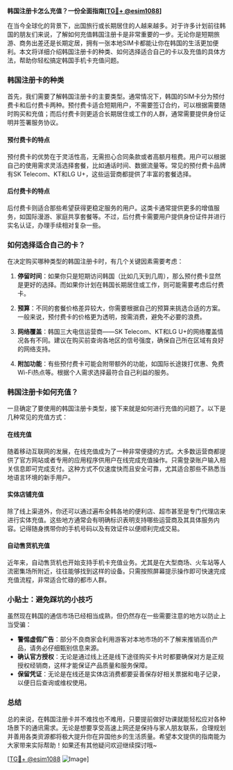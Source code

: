 **韩国注册卡怎么充值？一份全面指南[[TG💪+ @esim1088](https://t.me/s/esim1088)]**

在当今全球化的背景下，出国旅行或长期居住的人越来越多。对于许多计划前往韩国的朋友们来说，了解如何充值韩国注册卡是非常重要的一步。无论你是短期旅游、商务出差还是长期定居，拥有一张本地SIM卡都能让你在韩国的生活更加便利。本文将详细介绍韩国注册卡的种类、如何选择适合自己的卡以及充值的具体方法，帮助你轻松搞定韩国手机卡充值问题。

### 韩国注册卡的种类

首先，我们需要了解韩国注册卡的主要类型。通常情况下，韩国的SIM卡分为预付费卡和后付费卡两种。预付费卡适合短期用户，不需要签订合约，可以根据需要随时购买和充值；而后付费卡则更适合长期居住或工作的人群，通常需要提供身份证明并签署服务协议。

#### 预付费卡的特点

预付费卡的优势在于灵活性高，无需担心合同条款或者高额月租费。用户可以根据自己的使用需求灵活选择套餐，比如通话时间、数据流量等。常见的预付费卡品牌有SK Telecom、KT和LG U+，这些运营商都提供了丰富的套餐选择。

#### 后付费卡的特点

后付费卡则适合那些希望获得更稳定服务的用户。这类卡通常提供更多的增值服务，如国际漫游、家庭共享套餐等。不过，后付费卡需要用户提供身份证件并进行实名认证，办理手续相对复杂一些。

### 如何选择适合自己的卡？

在决定购买哪种类型的韩国注册卡时，有几个关键因素需要考虑：

1. **停留时间**：如果你只是短期访问韩国（比如几天到几周），那么预付费卡显然是更好的选择。而如果你计划在韩国长期居住或工作，则可能需要考虑后付费卡。
   
2. **预算**：不同的套餐价格差异较大，你需要根据自己的预算来挑选合适的方案。一般来说，预付费卡的价格更为透明，按需消费，避免不必要的浪费。

3. **网络覆盖**：韩国三大电信运营商——SK Telecom、KT和LG U+的网络覆盖情况各有不同。建议在购买前查询各地区的信号强度，确保自己所在区域有良好的网络支持。

4. **附加功能**：有些预付费卡可能会附带额外的功能，如国际长途拨打优惠、免费Wi-Fi热点等。根据个人需求选择最符合自己利益的服务。

### 韩国注册卡如何充值？

一旦确定了要使用的韩国注册卡类型，接下来就是如何进行充值的问题了。以下是几种常见的充值方式：

#### 在线充值

随着移动互联网的发展，在线充值成为了一种非常便捷的方式。大多数运营商都提供了官方网站或者专用的应用程序供用户在线完成充值操作。只需登录账户输入相关信息即可完成支付。这种方式不仅速度快而且安全可靠，尤其适合那些不熟悉当地语言环境的新手用户。

#### 实体店铺充值

除了线上渠道外，你还可以通过遍布全韩各地的便利店、超市甚至是专门代理店来进行实体充值。这些地方通常会有明确标识表明支持哪些运营商及其具体服务内容。记得随身携带你的手机号码以及有效证件以便顺利完成交易。

#### 自动售货机充值

近年来，自动售货机也开始支持手机卡充值业务。尤其是在大型商场、火车站等人流密集场所附近，往往能够找到这样的设备。只需按照屏幕提示操作即可快速完成充值流程，非常适合忙碌的都市人群。

### 小贴士：避免踩坑的小技巧

虽然现在韩国的通信市场已经相当成熟，但仍然存在一些需要注意的地方以防止上当受骗：

- **警惕虚假广告**：部分不良商家会利用游客对本地市场的不了解来推销高价产品，请务必仔细甄别信息来源。
- **确认官方授权**：无论是通过线上还是线下途径购买卡片时都要确保对方是正规授权经销商，这样才能保证产品质量和服务保障。
- **保留凭证**：无论是在线还是实体店消费都要妥善保存好相关票据和电子记录，以便日后查询或维权使用。

### 总结

总的来说，在韩国注册卡并不难找也不难用，只要提前做好功课就能轻松应对各种场景下的通讯需求。无论是想要享受高速上网还是保持与家人朋友联系，合理规划并善用各类资源都将极大提升你在异国他乡的生活质量。希望本文提供的指南能为大家带来实际帮助！如果还有其他疑问欢迎继续探讨哦~

[[TG💪+ @esim1088](https://t.me/s/esim1088) ![Image](https://i.postimg.cc/4NQfJmqS/Snipaste-2025-05-13-00-14-12.png)]